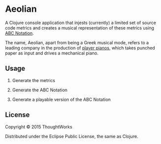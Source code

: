 # Aeolian

A Clojure console application that injests (currently) a limited set of source code metrics and creates a musical representation of these metrics using [ABC Notation][1].

The name, Aeolian, apart from being a Greek musical mode, refers to a leading company in the production of [player pianos][2], which takes punched paper as input and drives a mechanical piano.

[1]: [http://abcnotation.com/]
[2]: [https://en.wikipedia.org/wiki/Player_piano]

## Usage

1. Generate the metrics

2. Generate the ABC Notation

3. Generate a playable version of the ABC Notation

## License

Copyright © 2015 ThoughtWorks

Distributed under the Eclipse Public License, the same as Clojure.
